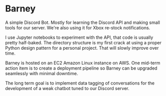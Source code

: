 # Barney
A simple Discord Bot. Mostly for learning the Discord API and making small tools for our server. We're also using it for Xbox re-stock notifications.

I use Jupyter notebooks to experiment with the API, that code is usually pretty half-baked. The directory structure is my first crack at using a proper Python design pattern for a personal project. That will slowly improve over time.

Barney is hosted on an EC2 Amazon Linux instance on AWS. One mid-term action item is to create a deployment pipeline so Barney can be upgraded seamlessly with minimal downtime.

The long term goal is to implement data tagging of conversations for the development of a weak chatbot tuned to our Discord server.

